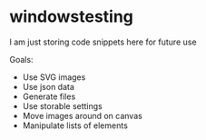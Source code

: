 # windowstesting

I am just storing code snippets here for future use
  
Goals:
 - Use SVG images
 - Use json data
 - Generate files
 - Use storable settings
 - Move images around on canvas
 - Manipulate lists of elements
